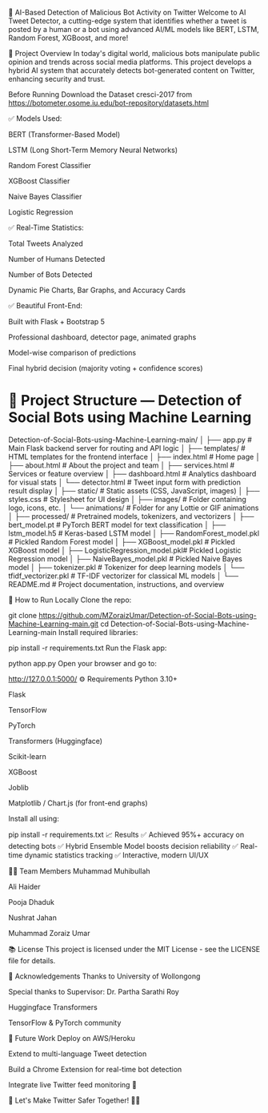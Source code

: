 🤖 AI-Based Detection of Malicious Bot Activity on Twitter
Welcome to AI Tweet Detector, a cutting-edge system that identifies whether a tweet is posted by a human or a bot using advanced AI/ML models like BERT, LSTM, Random Forest, XGBoost, and more!

📝 Project Overview
In today's digital world, malicious bots manipulate public opinion and trends across social media platforms. This project develops a hybrid AI system that accurately detects bot-generated content on Twitter, enhancing security and trust.

Before Running Download the Dataset cresci-2017 from https://botometer.osome.iu.edu/bot-repository/datasets.html

✅ Models Used:

BERT (Transformer-Based Model)

LSTM (Long Short-Term Memory Neural Networks)

Random Forest Classifier

XGBoost Classifier

Naive Bayes Classifier

Logistic Regression

✅ Real-Time Statistics:

Total Tweets Analyzed

Number of Humans Detected

Number of Bots Detected

Dynamic Pie Charts, Bar Graphs, and Accuracy Cards

✅ Beautiful Front-End:

Built with Flask + Bootstrap 5

Professional dashboard, detector page, animated graphs

Model-wise comparison of predictions

Final hybrid decision (majority voting + confidence scores)

# 📂 Project Structure — Detection of Social Bots using Machine Learning

Detection-of-Social-Bots-using-Machine-Learning-main/
│
├── app.py # Main Flask backend server for routing and API logic
│
├── templates/ # HTML templates for the frontend interface
│ ├── index.html # Home page
│ ├── about.html # About the project and team
│ ├── services.html # Services or feature overview
│ ├── dashboard.html # Analytics dashboard for visual stats
│ └── detector.html # Tweet input form with prediction result display
│
├── static/ # Static assets (CSS, JavaScript, images)
│ ├── styles.css # Stylesheet for UI design
│ ├── images/ # Folder containing logo, icons, etc.
│ └── animations/ # Folder for any Lottie or GIF animations
│
├── processed/ # Pretrained models, tokenizers, and vectorizers
│ ├── bert_model.pt # PyTorch BERT model for text classification
│ ├── lstm_model.h5 # Keras-based LSTM model
│ ├── RandomForest_model.pkl # Pickled Random Forest model
│ ├── XGBoost_model.pkl # Pickled XGBoost model
│ ├── LogisticRegression_model.pkl# Pickled Logistic Regression model
│ ├── NaiveBayes_model.pkl # Pickled Naive Bayes model
│ ├── tokenizer.pkl # Tokenizer for deep learning models
│ └── tfidf_vectorizer.pkl # TF-IDF vectorizer for classical ML models
│
└── README.md # Project documentation, instructions, and overview

🚀 How to Run Locally
Clone the repo:


git clone https://github.com/MZoraizUmar/Detection-of-Social-Bots-using-Machine-Learning-main.git
cd Detection-of-Social-Bots-using-Machine-Learning-main
Install required libraries:


pip install -r requirements.txt
Run the Flask app:


python app.py
Open your browser and go to:


http://127.0.0.1:5000/
⚙️ Requirements
Python 3.10+

Flask

TensorFlow

PyTorch

Transformers (Huggingface)

Scikit-learn

XGBoost

Joblib

Matplotlib / Chart.js (for front-end graphs)

Install all using:


pip install -r requirements.txt
📈 Results
✅ Achieved 95%+ accuracy on detecting bots
✅ Hybrid Ensemble Model boosts decision reliability
✅ Real-time dynamic statistics tracking
✅ Interactive, modern UI/UX

👨‍💻 Team Members
Muhammad Muhibullah

Ali Haider

Pooja Dhaduk

Nushrat Jahan

Muhammad Zoraiz Umar


📚 License
This project is licensed under the MIT License - see the LICENSE file for details.

🌟 Acknowledgements
Thanks to University of Wollongong

Special thanks to Supervisor: Dr. Partha Sarathi Roy

Huggingface Transformers

TensorFlow & PyTorch community

🏁 Future Work
Deploy on AWS/Heroku

Extend to multi-language Tweet detection

Build a Chrome Extension for real-time bot detection

Integrate live Twitter feed monitoring 📡

🚀 Let's Make Twitter Safer Together! 🤖😎
